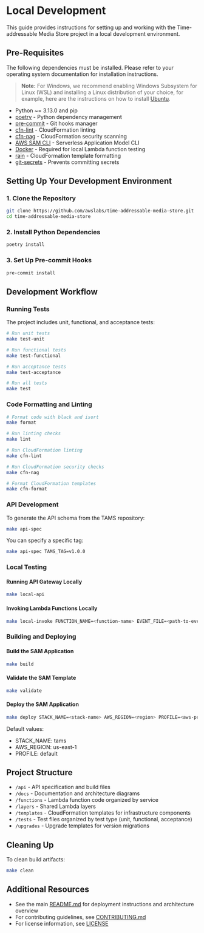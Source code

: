 # Local Development

This guide provides instructions for setting up and working with the Time-addressable Media Store project in a local development environment.

## Pre-Requisites

The following dependencies must be installed. Please refer to your operating system documentation for installation instructions.

> **Note:** For Windows, we recommend enabling Windows Subsystem for Linux (WSL) and installing a Linux distribution of your choice,
> for example, here are the instructions on how to install [Ubuntu](https://ubuntu.com/tutorials/ubuntu-on-windows).

- Python ~= 3.13.0 and pip
- [poetry](https://python-poetry.org/) - Python dependency management
- [pre-commit](https://pre-commit.com/#install) - Git hooks manager
- [cfn-lint](https://github.com/aws-cloudformation/cfn-lint) - CloudFormation linting
- [cfn-nag](https://github.com/stelligent/cfn_nag) - CloudFormation security scanning
- [AWS SAM CLI](https://docs.aws.amazon.com/serverless-application-model/latest/developerguide/serverless-sam-cli-install.html) - Serverless Application Model CLI
- [Docker](https://hub.docker.com/search/?type=edition&offering=community) - Required for local Lambda function testing
- [rain](https://github.com/aws-cloudformation/rain) - CloudFormation template formatting
- [git-secrets](https://github.com/awslabs/git-secrets) - Prevents committing secrets

## Setting Up Your Development Environment

### 1. Clone the Repository

```bash
git clone https://github.com/awslabs/time-addressable-media-store.git
cd time-addressable-media-store
```

### 2. Install Python Dependencies

```bash
poetry install
```

### 3. Set Up Pre-commit Hooks

```bash
pre-commit install
```

## Development Workflow

### Running Tests

The project includes unit, functional, and acceptance tests:

```bash
# Run unit tests
make test-unit

# Run functional tests
make test-functional

# Run acceptance tests
make test-acceptance

# Run all tests
make test
```

### Code Formatting and Linting

```bash
# Format code with black and isort
make format

# Run linting checks
make lint

# Run CloudFormation linting
make cfn-lint

# Run CloudFormation security checks
make cfn-nag

# Format CloudFormation templates
make cfn-format
```

### API Development

To generate the API schema from the TAMS repository:

```bash
make api-spec
```

You can specify a specific tag:

```bash
make api-spec TAMS_TAG=v1.0.0
```

### Local Testing

#### Running API Gateway Locally

```bash
make local-api
```

#### Invoking Lambda Functions Locally

```bash
make local-invoke FUNCTION_NAME=<function-name> EVENT_FILE=<path-to-event-json>
```

### Building and Deploying

#### Build the SAM Application

```bash
make build
```

#### Validate the SAM Template

```bash
make validate
```

#### Deploy the SAM Application

```bash
make deploy STACK_NAME=<stack-name> AWS_REGION=<region> PROFILE=<aws-profile>
```

Default values:

- STACK_NAME: tams
- AWS_REGION: us-east-1
- PROFILE: default

## Project Structure

- `/api` - API specification and build files
- `/docs` - Documentation and architecture diagrams
- `/functions` - Lambda function code organized by service
- `/layers` - Shared Lambda layers
- `/templates` - CloudFormation templates for infrastructure components
- `/tests` - Test files organized by test type (unit, functional, acceptance)
- `/upgrades` - Upgrade templates for version migrations

## Cleaning Up

To clean build artifacts:

```bash
make clean
```

## Additional Resources

- See the main [README.md](../README.md) for deployment instructions and architecture overview
- For contributing guidelines, see [CONTRIBUTING.md](../CONTRIBUTING.md)
- For license information, see [LICENSE](../LICENSE)
